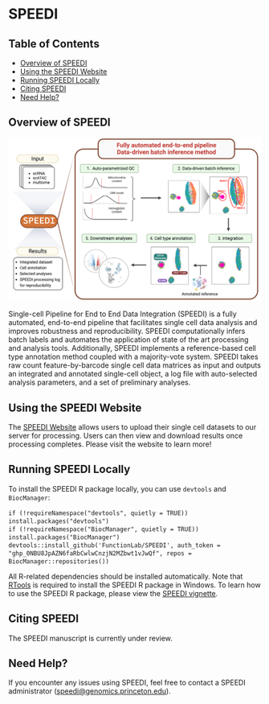 # SPEEDI

## Table of Contents

- [Overview of SPEEDI](#overview-of-speedi)
- [Using the SPEEDI Website](#using-the-speedi-website)
- [Running SPEEDI Locally](#running-speedi-locally)
- [Citing SPEEDI](#citing-speedi)
- [Need Help?](#need-help)

## Overview of SPEEDI

![Overview of SPEEDI](https://github.com/FunctionLab/SPEEDI/blob/main/SPEEDI_overview.png?raw=true)

Single-cell Pipeline for End to End Data Integration (SPEEDI) is a fully automated, end-to-end pipeline that facilitates single cell data analysis and improves robustness and reproducibility. SPEEDI computationally infers batch labels and automates the application of state of the art processing and analysis tools. Additionally, SPEEDI implements a reference-based cell type annotation method coupled with a majority-vote system. SPEEDI takes raw count feature-by-barcode single cell data matrices as input and outputs an integrated and annotated single-cell object, a log file with auto-selected analysis parameters, and a set of preliminary analyses.

## Using the SPEEDI Website

The [SPEEDI Website](https://speedi.princeton.edu/) allows users to upload their single cell datasets to our server for processing. Users can then view and download results once processing completes. Please visit the website to learn more!

## Running SPEEDI Locally

To install the SPEEDI R package locally, you can use `devtools` and `BiocManager`:

```
if (!requireNamespace("devtools", quietly = TRUE)) install.packages("devtools")
if (!requireNamespace("BiocManager", quietly = TRUE)) install.packages("BiocManager")
devtools::install_github('FunctionLab/SPEEDI', auth_token = "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", repos = BiocManager::repositories())
```

All R-related dependencies should be installed automatically. Note that [RTools](https://cran.r-project.org/bin/windows/Rtools/) is required to install the SPEEDI R package in Windows. To learn how to use the SPEEDI R package, please view the [SPEEDI vignette](https://speedi.princeton.edu/vignette).

## Citing SPEEDI

The SPEEDI manuscript is currently under review.

## Need Help?

If you encounter any issues using SPEEDI, feel free to contact a SPEEDI administrator (speedi@genomics.princeton.edu).
